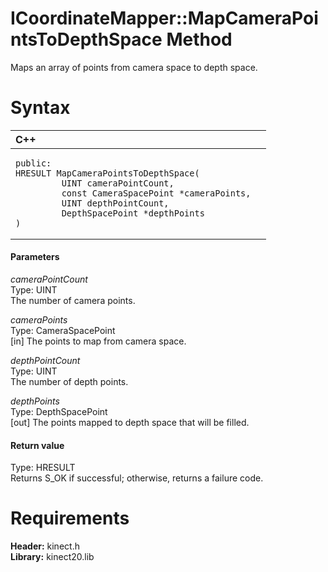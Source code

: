 ICoordinateMapper::MapCameraPointsToDepthSpace Method  
=====================================================  

Maps an array of points from camera space to depth space. <span id="syntaxSection"></span>

Syntax  
======  

<table>
<colgroup>
<col width="100%" />
</colgroup>
<thead>
<tr class="header">
<th align="left">C++</th>
</tr>
</thead>
<tbody>
<tr class="odd">
<td align="left"><pre><code>public:  
HRESULT MapCameraPointsToDepthSpace(  
         UINT cameraPointCount,  
         const CameraSpacePoint *cameraPoints,  
         UINT depthPointCount,  
         DepthSpacePoint *depthPoints  
)</code></pre></td>
</tr>
</tbody>
</table>

<span id="ID4EG"></span>
#### Parameters  

*cameraPointCount*    
Type: UINT  
The number of camera points.  

*cameraPoints*    
Type: CameraSpacePoint  
[in] The points to map from camera space.  

*depthPointCount*    
Type: UINT  
The number of depth points.  

*depthPoints*    
Type: DepthSpacePoint  
[out] The points mapped to depth space that will be filled.  

<span id="ID4EP"></span>
#### Return value  

Type: HRESULT  
Returns S\_OK if successful; otherwise, returns a failure code.  

<span id="requirements"></span>

Requirements  
============  

**Header:** kinect.h  
**Library:** kinect20.lib  



<!--Please do not edit the data in the comment block below.-->
<!--
TOCTitle : MapCameraPointsToDepthSpace Method
RLTitle : ICoordinateMapper::MapCameraPointsToDepthSpace Method
KeywordK : MapCameraPointsToDepthSpace method
KeywordK : ICoordinateMapper::MapCameraPointsToDepthSpace method
KeywordF : ICoordinateMapper::MapCameraPointsToDepthSpace
KeywordF : MapCameraPointsToDepthSpace
KeywordF : Microsoft.Kinect.kinect.ICoordinateMapper.MapCameraPointsToDepthSpace(UINT,CameraSpacePoint,UINT,DepthSpacePoint@)
KeywordA : M:Microsoft.Kinect.kinect.ICoordinateMapper.MapCameraPointsToDepthSpace(UINT,CameraSpacePoint,UINT,DepthSpacePoint@)
AssetID : M:Microsoft.Kinect.kinect.ICoordinateMapper.MapCameraPointsToDepthSpace(UINT,CameraSpacePoint,UINT,DepthSpacePoint@)
Locale : en-us
CommunityContent : 1
APIType : Managed
APILocation : 
APIName : Microsoft.Kinect.kinect.ICoordinateMapper::MapCameraPointsToDepthSpace
TargetOS : Windows
TopicType : kbSyntax
DevLang : C++
DocSet : K4Wv2
ProjType : K4Wv2Proj
Technology : Kinect for Windows
Product : Kinect for Windows SDK v2
productversion : 20
-->
